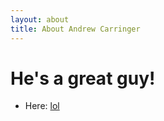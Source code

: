 ```yaml
---
layout: about
title: About Andrew Carringer
---
```


# He's a great guy!

- Here: [lol](http://github.com)
